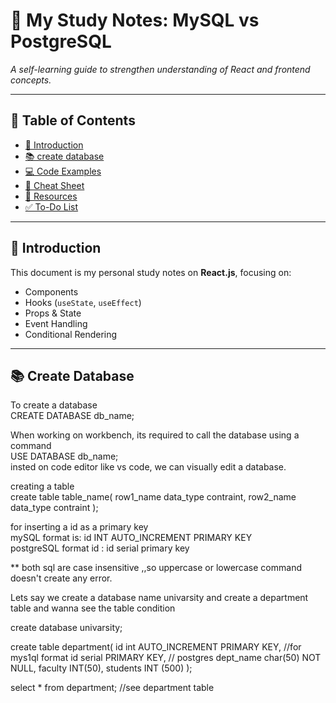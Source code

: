 # 📘 My Study Notes: MySQL vs PostgreSQL

*A self-learning guide to strengthen understanding of React and frontend concepts.*

---

## 🧠 Table of Contents
- [📌 Introduction](#-introduction)
- [📚 create database](#-create-database)
- [💻 Code Examples](#-code-examples)
- [📎 Cheat Sheet](#-cheat-sheet)
- [🔗 Resources](#-resources)
- [✅ To-Do List](#-to-do-list)

---

## 📌 Introduction

This document is my personal study notes on **React.js**, focusing on:
- Components
- Hooks (`useState`, `useEffect`)
- Props & State
- Event Handling
- Conditional Rendering

---

## 📚 Create Database

To create a database  
CREATE DATABASE db_name;
 
When working on workbench, its required to call the database using a command  
USE DATABASE db_name;  
insted on code editor like vs code, we can visually edit a database.

creating a table  
create table table_name(
  row1_name data_type contraint,
  row2_name data_type contraint
);

for inserting a id as a primary key  
mySQL format is: id INT AUTO_INCREMENT PRIMARY KEY  
postgreSQL format id : id serial primary key  

** both sql are case insensitive ,,so uppercase or lowercase command doesn't create any error.

Lets say we create a database name univarsity and create a department table and wanna see the table condition

create database univarsity;

create table department(
  id int AUTO_INCREMENT PRIMARY KEY, //for mys1ql format
  id serial PRIMARY KEY, // postgres 
  dept_name char(50) NOT NULL,
  faculty INT(50),
  students INT (500)
);

select * from department; //see department table 
